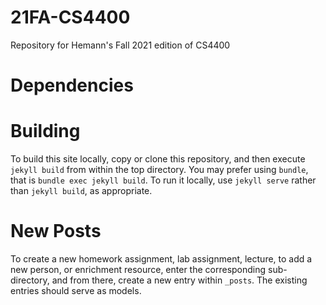 # 21FA-CS4400

Repository for Hemann's Fall 2021 edition of CS4400

# Dependencies


# Building 

To build this site locally, copy or clone this repository, and then
execute `jekyll build` from within the top directory. You may prefer
using `bundle`, that is `bundle exec jekyll build`. To run it locally,
use `jekyll serve` rather than `jekyll build`, as appropriate.

# New Posts

To create a new homework assignment, lab assignment, lecture, to add a
new person, or enrichment resource, enter the corresponding
sub-directory, and from there, create a new entry within `_posts`. The
existing entries should serve as models.

<!-- # Link Checks -->

<!-- To ensure that links are working, visit [https://agile-woodland-90288.herokuapp.com/](https://agile-woodland-90288.herokuapp.com/). -->
